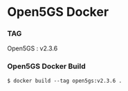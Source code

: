 # Open5GS Docker

### TAG
Open5GS  : v2.3.6

### Open5GS Docker Build
```
$ docker build --tag open5gs:v2.3.6 .
```
